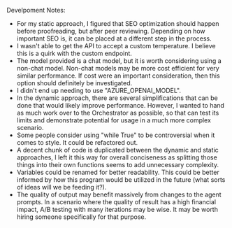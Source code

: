 Develpoment Notes:

- For my static approach, I figured that SEO optimization should happen before proofreading, but after peer reviewing. Depending on how important SEO is, it can be placed at a different step in the process.
- I wasn't able to get the API to accept a custom temperature. I believe this is a quirk with the custom endpoint.
- The model provided is a chat model, but it is worth considering using a non-chat model. Non-chat models may be more cost efficient for very similar performance. If cost were an important consideration, then this option should definitely be investigated.
- I didn't end up needing to use "AZURE_OPENAI_MODEL".
- In the dynamic approach, there are several simplifications that can be done that would likely improve performance. However, I wanted to hand as much work over to the Orchestrator as possible, so that can test its limits and demonstrate potential for usage in a much more complex scenario.
- Some people consider using "while True" to be controversial when it comes to style. It could be refactored out.
- A decent chunk of code is duplicated between the dynamic and static approaches, I left it this way for overall conciseness as splitting those things into their own functions seems to add unnecessary complexity.
- Variables could be renamed for better readability. This could be better informed by how this program would be utilized in the future (what sorts of ideas will we be feeding it?).
- The quality of output may benefit massively from changes to the agent prompts. In a scenario where the quality of result has a high financial impact, A/B testing with many iterations may be wise. It may be worth hiring someone specifically for that purpose.